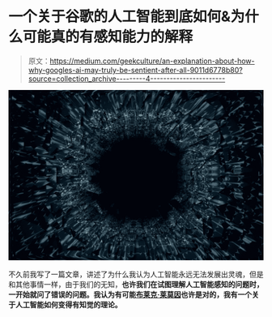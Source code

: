 # 一个关于谷歌的人工智能到底如何&为什么可能真的有感知能力的解释

> 原文：<https://medium.com/geekculture/an-explanation-about-how-why-googles-ai-may-truly-be-sentient-after-all-9011d6778b80?source=collection_archive---------4----------------------->

![](img/eded53212befaf02005f3baf34d3b698.png)

不久前我写了一篇文章，讲述了为什么我认为人工智能永远无法发展出灵魂，但是和其他事情一样，由于我们的无知，**也许我们在试图理解人工智能感知的问题时，一开始就问了错误的问题。我认为有可能[布莱克·莱莫因](https://medium.com/u/eaa548cf7d5?source=post_page-----9011d6778b80--------------------------------)也许是对的，我有一个关于人工智能如何变得有知觉的理论。**